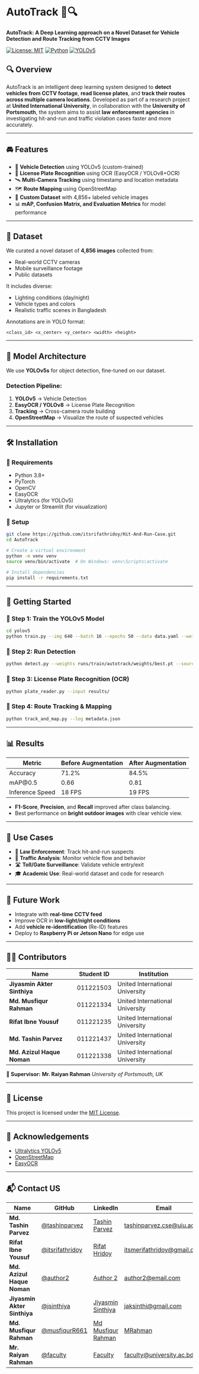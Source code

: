 # AutoTrack 🚗🔍

**AutoTrack: A Deep Learning approach on a Novel Dataset for Vehicle Detection and Route Tracking from CCTV Images**

[![License: MIT](https://img.shields.io/badge/License-MIT-yellow.svg)](LICENSE) [![Python](https://img.shields.io/badge/Python-3.8+-blue.svg)](https://www.python.org/) [![YOLOv5](https://img.shields.io/badge/YOLOv5-Model-orange.svg)](https://github.com/ultralytics/yolov5)

## 🔍 Overview

AutoTrack is an intelligent deep learning system designed to **detect vehicles from CCTV footage**, **read license plates**, and **track their routes across multiple camera locations**. Developed as part of a research project at **United International University**, in collaboration with the **University of Portsmouth**, the system aims to assist **law enforcement agencies** in investigating hit-and-run and traffic violation cases faster and more accurately.

---

## 🚘 Features

- 🚗 **Vehicle Detection** using YOLOv5 (custom-trained)
- 🔢 **License Plate Recognition** using OCR (EasyOCR / YOLOv8+OCR)
- 🛰️ **Multi-Camera Tracking** using timestamp and location metadata
- 🗺️ **Route Mapping** using OpenStreetMap
- 🧠 **Custom Dataset** with 4,856+ labeled vehicle images
- 📊 **mAP, Confusion Matrix, and Evaluation Metrics** for model performance

---

## 📁 Dataset

We curated a novel dataset of **4,856 images** collected from:

- Real-world CCTV cameras
- Mobile surveillance footage
- Public datasets

It includes diverse:

- Lighting conditions (day/night)
- Vehicle types and colors
- Realistic traffic scenes in Bangladesh

Annotations are in YOLO format:

`<class_id> <x_center> <y_center> <width> <height>`

---

## 🧠 Model Architecture

We use **YOLOv5s** for object detection, fine-tuned on our dataset.

### Detection Pipeline:

1. **YOLOv5** → Vehicle Detection
2. **EasyOCR / YOLOv8** → License Plate Recognition
3. **Tracking** → Cross-camera route building
4. **OpenStreetMap** → Visualize the route of suspected vehicles

---

## 🛠 Installation

### 🔹 Requirements

- Python 3.8+
- PyTorch
- OpenCV
- EasyOCR
- Ultralytics (for YOLOv5)
- Jupyter or Streamlit (for visualization)

### 🔹 Setup

```bash
git clone https://github.com/itsrifathridoy/Hit-And-Run-Case.git
cd AutoTrack

# Create a virtual environment
python -m venv venv
source venv/bin/activate  # On Windows: venv\Scripts\activate

# Install dependencies
pip install -r requirements.txt
```

---

## 🚀 Getting Started

### 🔸 Step 1: Train the YOLOv5 Model

```bash
cd yolov5
python train.py --img 640 --batch 16 --epochs 50 --data data.yaml --weights yolov5s.pt --name autotrack
```

### 🔸 Step 2: Run Detection

```bash
python detect.py --weights runs/train/autotrack/weights/best.pt --source ../test_images
```

### 🔸 Step 3: License Plate Recognition (OCR)

```bash
python plate_reader.py --input results/
```

### 🔸 Step 4: Route Tracking & Mapping

```bash
python track_and_map.py --log metadata.json
```

---

## 📊 Results

| Metric          | Before Augmentation | After Augmentation |
| --------------- | ------------------- | ------------------ |
| Accuracy        | 71.2%               | 84.5%              |
| mAP\@0.5        | 0.66                | 0.81               |
| Inference Speed | 18 FPS              | 19 FPS             |

- **F1-Score**, **Precision**, and **Recall** improved after class balancing.
- Best performance on **bright outdoor images** with clear vehicle view.

---

## 📌 Use Cases

- 👮 **Law Enforcement**: Track hit-and-run suspects
- 🚦 **Traffic Analysis**: Monitor vehicle flow and behavior
- 🛣️ **Toll/Gate Surveillance**: Validate vehicle entry/exit
- 🎓 **Academic Use**: Real-world dataset and code for research

---

## 🔮 Future Work

- Integrate with **real-time CCTV feed**
- Improve OCR in **low-light/night conditions**
- Add **vehicle re-identification** (Re-ID) features
- Deploy to **Raspberry Pi or Jetson Nano** for edge use

---

## 🧑‍💻 Contributors

| Name                        | Student ID | Institution                     |
| --------------------------- | ---------- | ------------------------------- |
| **Jiyasmin Akter Sinthiya** | 011221503  | United International University |
| **Md. Musfiqur Rahman**      | 011221334  | United International University |
| **Rifat Ibne Yousuf**       | 011221235  | United International University |
| **Md. Tashin Parvez**       | 011221437  | United International University |
| **Md. Azizul Haque Noman**  | 011221338  | United International University |

**🔬 Supervisor:**
**Mr. Raiyan Rahman**
*University of Portsmouth, UK*

---

## 📜 License

This project is licensed under the [MIT License](LICENSE).

---

## 🤝 Acknowledgements

- [Ultralytics YOLOv5](https://github.com/ultralytics/yolov5)
- [OpenStreetMap](https://www.openstreetmap.org/)
- [EasyOCR](https://github.com/JaidedAI/EasyOCR)

---

## 📬 Contact US

| Name              | GitHub                                           | LinkedIn                                              | Email                                                           |
| ----------------- | ------------------------------------------------ | ----------------------------------------------------- | --------------------------------------------------------------- |
| **Md. Tashin Parvez** | [@tashinparvez](https://github.com/tashinparvez) | [Tashin Parvez](https://linkedin.com/in/tashinparvez) | [tashinparvez.cse@uiu.ac.bd](mailto:tashinparvez2002@gmail.com) |
| **Rifat Ibne Yousuf** | [@itsrifathridoy](https://github.com/itsrifathridoy)           | [Rifat Hridoy](https://linkedin.com/in/itsrifathridoy)           | [itsmerifathridoy@gmail.com](mailto:itsmerifathridoy@gmail.com)                   |
| **Md. Azizul Haque Noman** | [@author2](https://github.com/author2)           | [Author 2](https://linkedin.com/in/author2)           | [author2@email.com](mailto:author2@email.com)                   |
| **Jiyasmin Akter Sinthiya** | [@jsinthiya](https://github.com/jsinthiya) | [Jiyasmin Sinthiya](https://linkedin.com/in/jsinthiya)  | [jaksinthi@gmail.com](mailto:jaksinthi@gmail.com)                   |
| **Md. Musfiqur Rahman** | [@musfiqurR661](https://github.com/musfiqurR661)           | [Md Musfiqur Rahman](https://www.linkedin.com/in/musfiqur661/)           | [MRahman](musfiqurm661@email.com)                   |
| **Mr. Raiyan Rahman**  | [@faculty](https://github.com/faculty)           | [Faculty](https://linkedin.com/in/faculty)            | [faculty@university.ac.bd](mailto:faculty@university.ac.bd)     |
